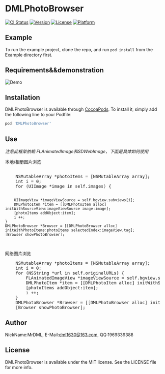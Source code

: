 # DMLPhotoBrowser

[![CI Status](http://img.shields.io/travis/MrDML/DMLPhotoBrowser.svg?style=flat)](https://travis-ci.org/MrDML/DMLPhotoBrowser)
[![Version](https://img.shields.io/cocoapods/v/DMLPhotoBrowser.svg?style=flat)](http://cocoapods.org/pods/DMLPhotoBrowser)
[![License](https://img.shields.io/cocoapods/l/DMLPhotoBrowser.svg?style=flat)](http://cocoapods.org/pods/DMLPhotoBrowser)
[![Platform](https://img.shields.io/cocoapods/p/DMLPhotoBrowser.svg?style=flat)](http://cocoapods.org/pods/DMLPhotoBrowser)

## Example

To run the example project, clone the repo, and run `pod install` from the Example directory first.

## Requirements&&demonstration
![Demo](https://github.com/MrDML/DMLPhotoBrowser/blob/master/photo.gif)


## Installation

DMLPhotoBrowser is available through [CocoaPods](http://cocoapods.org). To install
it, simply add the following line to your Podfile:

```ruby
pod 'DMLPhotoBrowser'
```

## Use
*注意此框架依赖 FLAnimatedImage和SDWebImage，下面是具体如何使用*
<p>本地/相册图片浏览</p>
<pre> 
    NSMutableArray *photoItems = [NSMutableArray array];
    int i = 0;
    for (UIImage *image in self.images) {
        
        UIImageView *imageViewSource = self.bgview.subviews[i];
        DMLPhotoItem *item = [[DMLPhotoItem alloc] initWithSourceView:imageViewSource image:image];
        [photoItems addObject:item];
        i ++;
    }
    DMLPhotoBrowser *Browser = [[DMLPhotoBrowser alloc] initWithPhotoItems:photoItems selectedIndex:imageView.tag];
    [Browser showPhotoBrowser];
</pre>
<p>网络图片浏览</p>
<pre>
    NSMutableArray *photoItems = [NSMutableArray array];
    int i = 0;
    for (NSString *url in self.originalURLs) { 
        FLAnimatedImageView *imageViewSource = self.bgview.subviews[i];
        DMLPhotoItem *item = [[DMLPhotoItem alloc] initWithSourceView:imageViewSource thumbImage:imageViewSource.image       imageUrl:[NSURL URLWithString:url]];
        [photoItems addObject:item];
        i ++;
    }
    DMLPhotoBrowser *Browser = [[DMLPhotoBrowser alloc] initWithPhotoItems:photoItems selectedIndex:imageView.tag];
    [Browser showPhotoBrowser];
</pre>

## Author

NickName:MrDML, E-Mail:dml1630@163.com, QQ:1969339388

## License

DMLPhotoBrowser is available under the MIT license. See the LICENSE file for more info.
